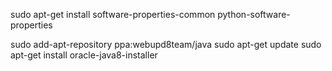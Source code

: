 sudo apt-get install software-properties-common python-software-properties

sudo add-apt-repository ppa:webupd8team/java
sudo apt-get update
sudo apt-get install oracle-java8-installer
